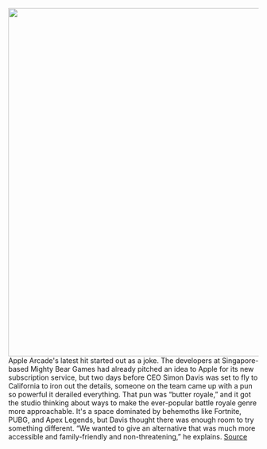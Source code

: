 <img src='https://cdn.vox-cdn.com/thumbor/JMxLSYdPj1GfgfbeAEoGp9ubskk=/0x0:3842x2160/1200x800/filters:focal(1614x773:2228x1387)/cdn.vox-cdn.com/uploads/chorus_image/image/66283829/02_ButterIsland.0.png' width='700px' /><br/>
Apple Arcade's latest hit started out as a joke. The developers at Singapore-based Mighty Bear Games had already pitched an idea to Apple for its new subscription service, but two days before CEO Simon Davis was set to fly to California to iron out the details, someone on the team came up with a pun so powerful it derailed everything. That pun was “butter royale,” and it got the studio thinking about ways to make the ever-popular battle royale genre more approachable. It's a space dominated by behemoths like Fortnite, PUBG, and Apex Legends, but Davis thought there was enough room to try something different. “We wanted to give an alternative that was much more accessible and family-friendly and non-threatening,” he explains.
<a href='https://www.theverge.com/2020/2/10/21128166/butter-royale-apple-arcade-iphone-ipad-fortnite-mighty-bear-games-interview'> Source <a/>